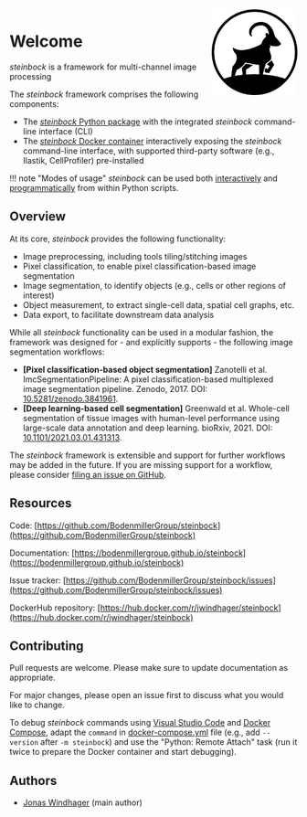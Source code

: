 <img src="docs/imgs/steinbock.png" align="right" alt="" width="150" />

# Welcome

*steinbock* is a framework for multi-channel image processing

The *steinbock* framework comprises the following components:

- The [*steinbock* Python package](https://github.com/BodenmillerGroup/steinbock) with the integrated *steinbock* command-line interface (CLI)
- The [*steinbock* Docker container](https://hub.docker.com/r/jwindhager/steinbock) interactively exposing the *steinbock* command-line interface, with supported third-party software (e.g., Ilastik, CellProfiler) pre-installed

!!! note "Modes of usage"
    *steinbock* can be used both [interactively](cli/intro.md) and [programmatically](python/intro.md) from within Python scripts.

## Overview

At its core, *steinbock* provides the following functionality:

  - Image preprocessing, including tools tiling/stitching images
  - Pixel classification, to enable pixel classification-based image segmentation
  - Image segmentation, to identify objects (e.g., cells or other regions of interest)
  - Object measurement, to extract single-cell data, spatial cell graphs, etc.
  - Data export, to facilitate downstream data analysis

While all *steinbock* functionality can be used in a modular fashion, the framework was designed for - and explicitly supports - the following image segmentation workflows:

 - **[Pixel classification-based object segmentation]** Zanotelli et al. ImcSegmentationPipeline: A pixel classification-based multiplexed image segmentation pipeline. Zenodo, 2017. DOI: [10.5281/zenodo.3841961](https://doi.org/10.5281/zenodo.3841961).
 - **[Deep learning-based cell segmentation]** Greenwald et al. Whole-cell segmentation of tissue images with human-level performance using large-scale data annotation and deep learning. bioRxiv, 2021. DOI: [10.1101/2021.03.01.431313](https://doi.org/10.1101/2021.03.01.431313).

 The *steinbock* framework is extensible and support for further workflows may be added in the future. If you are missing support for a workflow, please consider [filing an issue on GitHub](https://github.com/BodenmillerGroup/steinbock/issues).

## Resources

Code: [https://github.com/BodenmillerGroup/steinbock](https://github.com/BodenmillerGroup/steinbock)

Documentation: [https://bodenmillergroup.github.io/steinbock](https://bodenmillergroup.github.io/steinbock)

Issue tracker: [https://github.com/BodenmillerGroup/steinbock/issues](https://github.com/BodenmillerGroup/steinbock/issues)

DockerHub repository: [https://hub.docker.com/r/jwindhager/steinbock](https://hub.docker.com/r/jwindhager/steinbock)

## Contributing

Pull requests are welcome. Please make sure to update documentation as appropriate.

For major changes, please open an issue first to discuss what you would like to change.

To debug *steinbock* commands using [Visual Studio Code](https://code.visualstudio.com) and [Docker Compose](https://docs.docker.com/compose), adapt the `command` in [docker-compose.yml](https://github.com/BodenmillerGroup/steinbock/blob/main/docker-compose.yml) file (e.g., add `--version` after `-m steinbock`) and use the "Python: Remote Attach" task (run it twice to prepare the Docker container and start debugging).

## Authors

- [Jonas Windhager](mailto:jonas.windhager@uzh.ch) (main author)
